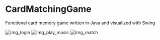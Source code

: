 # CardMatchingGame
Functional card memory game written in Java and visualized with Swing

![img_login](https://user-images.githubusercontent.com/75270752/173041185-479610ec-9629-4049-8558-ed138f960059.png)
![img_play_music](https://user-images.githubusercontent.com/75270752/173041207-79c1cf07-0aa0-4b03-b0e6-ea10339398ca.png)
![img_match](https://user-images.githubusercontent.com/75270752/173041212-9990e2a7-31c9-4d04-b894-f2295b6d0ed2.png)
